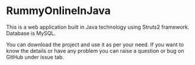 # RummyOnlineInJava

This is a web application built in Java technology using Struts2 framework. Database is MySQL.

You can download the project and use it as per your need. If you want to know the details or have any problem you can raise a question or bug on GitHub under issue tab.
